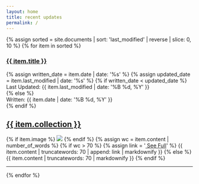 ```yaml
---
layout: home
title: recent updates
permalink: /
---
```


<div>
{% assign sorted = site.documents | sort: 'last_modified' | reverse | slice: 0, 10 %}
{% for item in sorted %}
<div class="index_left_indent">
<div class="index_whole_title">
<div class="index_item_title">
<h3 class="no_break_title"><a href="{{ item.url }}">{{ item.title }}</a></h3>
{% assign written_date = item.date | date: '%s' %}
{% assign updated_date = item.last_modified | date: '%s' %}
{% if written_date < updated_date %}
<div class="metadata">Last Updated: {{ item.last_modified | date: '%B %d, %Y' }}</div>
{% else %}
<div class="metadata">Written: {{ item.date | date: '%B %d, %Y' }}</div>
{% endif %}
</div>
<div class="collection_title">
<h2 class="no_break_title"><a href="{{ site.url }}{{ item.collection }}">{{ item.collection }}</a></h2>
</div>
</div>
<div>
{% if item.image %}
<img src="{{ site.baseurl }}/images/{{ item.image }}" class="excerpt_image">
{% endif %}
{% assign wc = item.content | number_of_words %}
{% if wc > 70 %}
{% assign link = '<a href="' | append: item.url | append: '"> See Full</a>' %}
{{ item.content | truncatewords: 70 | append: link | markdownify }}
{% else %}
{{ item.content | truncatewords: 70 | markdownify }}
{% endif %}
</div>
</div>
<hr>
{% endfor %}
</div>
